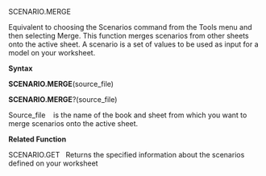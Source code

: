 SCENARIO.MERGE

Equivalent to choosing the Scenarios command from the Tools menu and
then selecting Merge. This function merges scenarios from other sheets
onto the active sheet. A scenario is a set of values to be used as input
for a model on your worksheet.

**Syntax**

**SCENARIO.MERGE**(source\_file)

**SCENARIO.MERGE**?(source\_file)

Source\_file    is the name of the book and sheet from which you want to
merge scenarios onto the active sheet.

**Related Function**

SCENARIO.GET   Returns the specified information about the scenarios
defined on your worksheet


